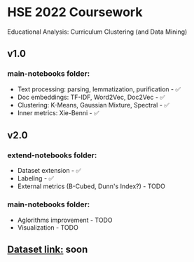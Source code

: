 # HSE 2022 Coursework
Educational Analysis: Curriculum Clustering (and Data Mining)

## v1.0

### main-notebooks folder:
* Text processing: parsing, lemmatization, purification - ✅
* Doc embeddings: TF-IDF, Word2Vec, Doc2Vec - ✅
* Clustering: K-Means, Gaussian Mixture, Spectral - ✅
* Inner metrics: Xie-Benni - ✅

## v2.0

### extend-notebooks folder:
* Dataset extension - ✅
* Labeling - ✅
* External metrics (B-Cubed, Dunn's Index?) - TODO

### main-notebooks folder:
* Aglorithms improvement - TODO
* Visualization - TODO

## [Dataset link:](https://www.youtube.com/watch?v=FjLhLgdhzMQ) soon
